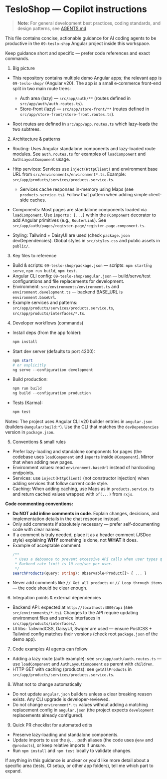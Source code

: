 <!-- .github/copilot-instructions.md - Guidance for AI coding agents working on this repo -->
# TesloShop — Copilot instructions

> **Note**: For general development best practices, coding standards, and design patterns, see [AGENTS.md](AGENTS.md)

This file contains concise, actionable guidance for AI coding agents to be productive in the `09-teslo-shop` Angular project inside this workspace.

Keep guidance short and specific — prefer code references and exact commands.

1) Big picture
- This repository contains multiple demo Angular apps; the relevant app is `09-teslo-shop/` (Angular v20). The app is a small e‑commerce front-end split in two main route trees:
  - Auth area (lazy) — `src/app/auth/**` (routes defined in `src/app/auth/auth.routes.ts`).
  - Store-front (lazy) — `src/app/store-front/**` (routes defined in `src/app/store-front/store-front.routes.ts`).

- Root routes are defined in `src/app/app.routes.ts` which lazy-loads the two subtrees.

2) Architecture & patterns
- Routing: Uses Angular standalone components and lazy-loaded route modules. See `auth.routes.ts` for examples of `loadComponent` and `AuthLayoutComponent` usage.

- Http services: Services use `inject(HttpClient)` and environment base URL from `src/environments/environment*.ts`. Example: `src/app/products/services/products.service.ts`.
  - Services cache responses in-memory using Maps (see `products.service.ts`). Follow that pattern when adding simple client-side caches.

- Components: Most pages are standalone components loaded via `loadComponent`. Use `imports: [...]` within the `@Component` decorator to add Angular primitives (e.g., `RouterLink`). See `src/app/auth/pages/register-page/register-page.component.ts`.

- Styling: Tailwind + DaisyUI are used (check `package.json` devDependencies). Global styles in `src/styles.css` and public assets in `public/`.

3) Key files to reference
- Build & scripts: `09-teslo-shop/package.json` — scripts: `npm start`/`ng serve`, `npm run build`, `npm test`.
- Angular CLI config: `09-teslo-shop/angular.json` — build/serve/test configurations and file replacements for development.
- Environment: `src/environments/environment.ts` and `environment.development.ts` — backend BASE_URL is `environment.baseUrl`.
- Example services and patterns: `src/app/products/services/products.service.ts`, `src/app/products/interfaces/*.ts`.

4) Developer workflows (commands)
- Install deps (from the app folder):
  ```powershell
  npm install
  ```
- Start dev server (defaults to port 4200):
  ```powershell
  npm start
  # or explicitly
  ng serve --configuration development
  ```
- Build production:
  ```powershell
  npm run build
  ng build --configuration production
  ```
- Tests (Karma):
  ```powershell
  npm test
  ```

Notes: The project uses Angular CLI v20 builder entries in `angular.json` (builders `@angular/build:*`). Use the CLI that matches the `devDependencies` version in `package.json`.

5) Conventions & small rules
- Prefer lazy-loading and standalone components for pages (the codebase uses `loadComponent` and `imports` inside `@Component`). Mirror that when adding new pages.
- Environment values: read `environment.baseUrl` instead of hardcoding endpoints.
- Services: use `inject(HttpClient)` (not constructor injection) when adding services that follow current code style.
- Caching: When adding caching, use Maps as in `products.service.ts` and return cached values wrapped with `of(...)` from `rxjs`.

**Code commenting conventions:**
- **Do NOT add inline comments in code**. Explain changes, decisions, and implementation details in the chat response instead.
- Only add comments if absolutely necessary — prefer self-documenting code with clear names.
- If a comment is truly needed, place it as a header comment (JSDoc style) explaining **WHY** something is done, not **WHAT** it does.
- Example of acceptable comment:
  ```typescript
  /**
   * Uses a debounce to prevent excessive API calls when user types quickly.
   * Backend rate limit is 10 req/sec per user.
   */
  searchProducts(query: string): Observable<Product[]> { ... }
  ```
- Never add comments like `// Get all products` or `// Loop through items` — the code should be clear enough.

6) Integration points & external dependencies
- Backend API: expected at `http://localhost:4000/api` (see `src/environments/*.ts`). Changes to the API require updating environment files and service interfaces in `src/app/products/interfaces/`.
- UI libs: TailwindCSS, DaisyUI, Swiper are used — ensure PostCSS + Tailwind config matches their versions (check root `package.json` of the demo app).

7) Code examples AI agents can follow
- Adding a lazy route (auth example): see `src/app/auth/auth.routes.ts` — use `loadComponent` and `AuthLayoutComponent` as parent with `children`.
- HTTP GET with caching (products): see `getAllProducts` in `src/app/products/services/products.service.ts`.

8) What not to change automatically
- Do not update `angular.json` builders unless a clear breaking reason exists. Any CLI upgrade is developer-reviewed.
- Do not change `environment*.ts` values without adding a matching replacement config in `angular.json` (the project expects `development` replacements already configured).

9) Quick PR checklist for automated edits
- Preserve lazy-loading and standalone components.
- Update imports to use the `@...` path aliases (the code uses `@env` and `@products`), or keep relative imports if unsure.
- Run `npm install` and `npm test` locally to validate changes.

If anything in this guidance is unclear or you'd like more detail about a specific area (tests, CI setup, or other app folders), tell me which part to expand. 
